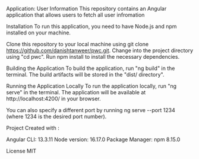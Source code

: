 Application:  User Information
This repository contains an Angular application that allows users to fetch all user infromation

Installation
To run this application, you need to have Node.js and npm installed on your machine.

Clone this repository to your local machine using git clone https://github.com/danishtanweer/pwc.git.
Change into the project directory using "cd pwc".
Run npm install to install the necessary dependencies.

Building the Application
To build the application, run "ng build" in the terminal. The build artifacts will be stored in the "dist/ directory".

Running the Application Locally
To run the application locally, run "ng serve" in the terminal. The application will be available at http://localhost:4200/ in your browser.

You can also specify a different port by running ng serve --port 1234 (where 1234 is the desired port number).

Project Created with :

Angular CLI: 13.3.11
Node version: 16.17.0
Package Manager: npm 8.15.0


License
MIT
